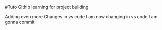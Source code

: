 #Tuto
Githib learning for project building

Adding even more
Changes in vs code
I am now changing in vs code
I am gonna commit